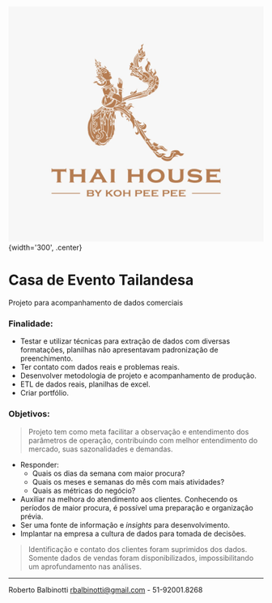 ![logo do projeto](assets/logo.jpeg){width='300', .center}
# **Casa de Evento Tailandesa**
Projeto para acompanhamento de dados comerciais

### Finalidade:
  - Testar e utilizar técnicas para extração de dados com diversas formatações, planilhas não apresentavam padronização de preenchimento.
  - Ter contato com dados reais e problemas reais.
  - Desenvolver metodologia de projeto e acompanhamento de produção.
  - ETL de dados reais, planilhas de excel.
  - Criar portfólio.

### Objetivos:
  > Projeto tem como meta facilitar a observação e entendimento dos parâmetros de operação, contribuindo com melhor entendimento do mercado, suas sazonalidades e demandas.
  
  - Responder:
    - Quais os dias da semana com maior procura?
    - Quais os meses e semanas do mês com mais atividades?
    - Quais as métricas do negócio?
  - Auxiliar na melhora do atendimento aos clientes. Conhecendo os períodos de maior procura, é possível uma preparação e organização prévia.
  - Ser uma fonte de informação e *insights* para desenvolvimento.
  - Implantar na empresa a cultura de dados para tomada de decisões.  


> Identificação e contato dos clientes foram suprimidos dos dados.
> Somente dados de vendas foram disponibilizados, impossibilitando um aprofundamento nas análises.
---
Roberto Balbinotti
rbalbinotti@gmail.com - 51-92001.8268